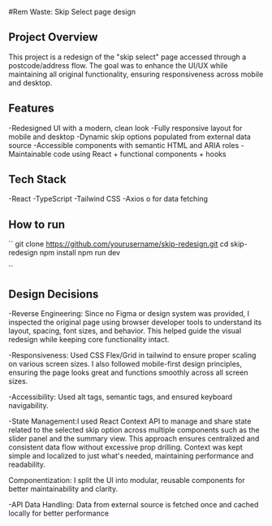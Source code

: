 #Rem Waste: Skip Select page design


## Project Overview
This project is a redesign of the "skip select" page accessed through a postcode/address flow. The goal was to enhance the UI/UX while maintaining all original functionality, ensuring responsiveness across mobile and desktop.

## Features
-Redesigned UI with a modern, clean look
-Fully responsive layout for mobile and desktop
-Dynamic skip options populated from external data source
-Accessible components with semantic HTML and ARIA roles
-Maintainable code using React + functional components + hooks

## Tech Stack
-React
-TypeScript 
-Tailwind CSS
-Axios o for data fetching


## How to run
``
git clone https://github.com/yourusername/skip-redesign.git
cd skip-redesign
npm install
npm run dev

``

## Design Decisions
-Reverse Engineering: Since no Figma or design system was provided, I inspected the original page using browser developer tools to understand its layout, spacing, font sizes, and behavior. This helped guide the visual redesign while keeping core functionality intact.

-Responsiveness: Used CSS Flex/Grid in tailwind to ensure proper scaling on various screen sizes.
 I also followed mobile-first design principles, ensuring the page looks great and functions smoothly across all screen sizes.

-Accessibility: Used alt tags, semantic tags, and ensured keyboard navigability.

-State Management:I used React Context API to manage and share state related to the selected skip option across multiple components such as the slider panel and the summary view.
This approach ensures centralized and consistent data flow without excessive prop drilling.
Context was kept simple and localized to just what's needed, maintaining performance and readability.

Componentization: I split the UI into modular, reusable components for better maintainability and clarity.

-API Data Handling: Data from external source is fetched once and cached locally for better performance